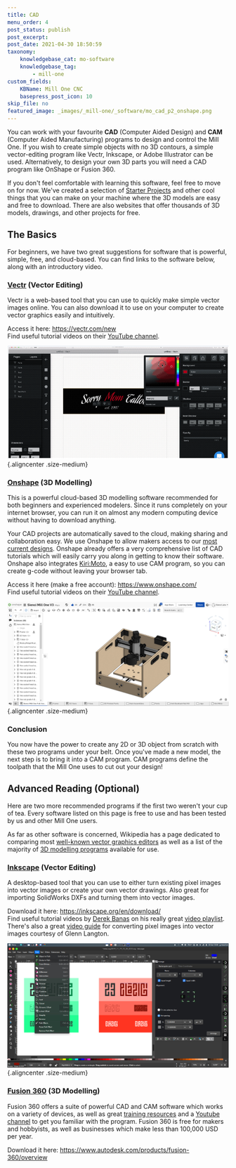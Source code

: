 ```yaml
---
title: CAD
menu_order: 4
post_status: publish
post_excerpt: 
post_date: 2021-04-30 18:50:59
taxonomy:
    knowledgebase_cat: mo-software 
    knowledgebase_tag:
        - mill-one
custom_fields:
    KBName: Mill One CNC
    basepress_post_icon: 10
skip_file: no
featured_image: _images/_mill-one/_software/mo_cad_p2_onshape.png
---
```


You can work with your favourite <strong>CAD</strong> (Computer Aided Design) and <strong>CAM</strong> (Computer Aided Manufacturing) programs to design and control the Mill One. If you wish to create simple objects with no 3D contours, a simple vector-editing program like Vectr, Inkscape, or Adobe Illustrator can be used. Alternatively, to design your own 3D parts you will need a CAD program like OnShape or Fusion 360.

If you don't feel comfortable with learning this software, feel free to move on for now. We've created a selection of <a href="https://resources.sienci.com/view/mo-more-projects/" target="_blank" rel="noopener">Starter Projects</a> and other cool things that you can make on your machine where the 3D models are easy and free to download. There are also websites that offer thousands of 3D models, drawings, and other projects for free.

<h2>The Basics</h2>

For beginners, we have two great suggestions for software that is powerful, simple, free, and cloud-based. You can find links to the software below, along with an introductory video.

<h3><strong><a href="https://vectr.com/" target="_blank" rel="noopener">Vectr</a> (Vector Editing)</strong></h3>

Vectr is a web-based tool that you can use to quickly make simple vector images online. You can also download it to use on your computer to create vector graphics easily and intuitively.

Access it here: <a href="https://vectr.com/new" target="_blank" rel="noopener">https://vectr.com/new</a><br>
Find useful tutorial videos on their <a href="https://www.youtube.com/channel/UC-cJMcXP4znmrj8_DF-EuvA/featured?disable_polymer=1" target="_blank" rel="noopener">YouTube channel</a>.

![](/_images/_mill-one/_software/mo_cad_p1_Vectr.png){.aligncenter .size-medium}

<h3><strong><a href="https://www.onshape.com" target="_blank" rel="noopener">Onshape</a> (3D Modelling)</strong></h3>

This is a powerful cloud-based 3D modelling software recommended for both beginners and experienced modelers. Since it runs completely on your internet browser, you can run it on almost any modern computing device without having to download anything.

Your CAD projects are automatically saved to the cloud, making sharing and collaboration easy. We use Onshape to allow makers access to our <a href="https://cad.onshape.com/documents/cef8a67838682ca79f64237c/w/22ad8b2c367c8fc81ca0ada0/e/1367d08d70a3f7ccdd669df3" target="_blank" rel="noopener">most current designs</a>. Onshape already offers a very comprehensive list of CAD tutorials which will easily carry you along in getting to know their software. Onshape also integrates <a href="https://grid.space/kiri/" target="_blank" rel="noopener">Kiri:Moto</a>, a easy to use CAM program, so you can create g-code without leaving your browser tab.

Access it here (make a free account): <a href="https://www.onshape.com/" target="_blank" rel="noopener">https://www.onshape.com/</a><br>
Find useful tutorial videos on their <a href="https://www.youtube.com/channel/UCTvd5lUSLtTH8Qcd7Pl1nQg" target="_blank" rel="noopener">YouTube channel</a>.

![](/_images/_mill-one/_software/mo_cad_p2_onshape.png){.aligncenter .size-medium}

<h3><strong>Conclusion</strong></h3>

You now have the power to create any 2D or 3D object from scratch with these two programs under your belt. Once you've made a new model, the next step is to bring it into a CAM program. CAM programs define the toolpath that the Mill One uses to cut out your design!

<h2>Advanced Reading (Optional)</h2>

Here are two more recommended programs if the first two weren't your cup of tea. Every software listed on this page is free to use and has been tested by us and other Mill One users.

As far as other software is concerned, Wikipedia has a page dedicated to comparing most <a href="https://en.wikipedia.org/wiki/Comparison_of_vector_graphics_editors" target="_blank" rel="noopener">well-known vector graphics editors</a> as well as a list of the majority of <a href="https://en.wikipedia.org/wiki/List_of_3D_modeling_software" target="_blank" rel="noopener">3D modelling programs</a> available for use.

<h3><strong><a href="https://inkscape.org/" target="_blank" rel="noopener">Inkscape</a> (Vector Editing)</strong></h3>

A desktop-based tool that you can use to either turn existing pixel images into vector images or create your own vector drawings. Also great for importing SolidWorks DXFs and turning them into vector images.

Download it here: <a href="https://inkscape.org/en/download/" target="_blank" rel="noopener">https://inkscape.org/en/download/</a><br>
Find useful tutorial videos by <a href="https://www.youtube.com/channel/UCwRXb5dUK4cvsHbx-rGzSgw" target="_blank" rel="noopener">Derek Banas</a> on his really great <a href="https://www.youtube.com/watch?v=zUIOEXssTSE&amp;list=PLGLfVvz_LVvTSi9bKrvGR2_DBg0Tv8Dxo" target="_blank" rel="noopener">video playlist</a>.<br>
There's also a great <a href="https://youtu.be/W0V-4O9x9Uk" target="_blank" rel="noopener">video guide</a> for converting pixel images into vector images courtesy of Glenn Langton.

![](/_images/_mill-one/_software/mo_cad_p3_Inkscape.png){.aligncenter .size-medium}

<h3><strong><a href="https://www.autodesk.com/products/fusion-360/overview" target="_blank" rel="noopener">Fusion 360</a> (3D Modelling)</strong></h3>

Fusion 360 offers a suite of powerful CAD and CAM software which works on a variety of devices, as well as great <a href="https://academy.autodesk.com/software/fusion-360" target="_blank" rel="noopener">training resources</a> and a <a href="https://www.youtube.com/user/AutodeskFusion360" target="_blank" rel="noopener">Youtube channel</a> to get you familiar with the program. Fusion 360 is free for makers and hobbyists, as well as businesses which make less than 100,000 USD per year.

Download it here: <a href="https://www.autodesk.com/products/fusion-360/overview" target="_blank" rel="noopener">https://www.autodesk.com/products/fusion-360/overview</a>
